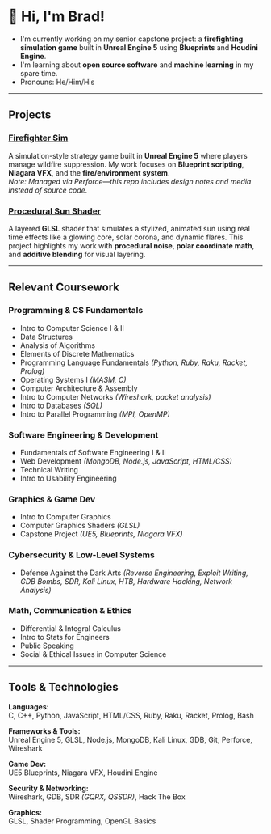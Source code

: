 # 👋 Hi, I'm Brad!

- I'm currently working on my senior capstone project: a **firefighting simulation game** built in **Unreal Engine 5** using **Blueprints** and **Houdini Engine**.
- I'm learning about **open source software** and **machine learning** in my spare time.
- Pronouns: He/Him/His

---

## Projects

### [Firefighter Sim](https://github.com/bradleyJT-CS/sim-firefighter)  
A simulation-style strategy game built in **Unreal Engine 5** where players manage wildfire suppression. My work focuses on **Blueprint scripting**, **Niagara VFX**, and the **fire/environment system**.  
*Note: Managed via Perforce—this repo includes design notes and media instead of source code.*

### [Procedural Sun Shader](https://github.com/bradleyJT-CS/sun-shader)  
A layered **GLSL** shader that simulates a stylized, animated sun using real time effects like a glowing core, solar corona, and dynamic flares. This project highlights my work with **procedural noise**, **polar coordinate math**, and **additive blending** for visual layering.  

---

## Relevant Coursework

### Programming & CS Fundamentals
- Intro to Computer Science I & II  
- Data Structures  
- Analysis of Algorithms  
- Elements of Discrete Mathematics  
- Programming Language Fundamentals *(Python, Ruby, Raku, Racket, Prolog)*  
- Operating Systems I *(MASM, C)*  
- Computer Architecture & Assembly  
- Intro to Computer Networks *(Wireshark, packet analysis)*  
- Intro to Databases *(SQL)*  
- Intro to Parallel Programming *(MPI, OpenMP)*  

### Software Engineering & Development
- Fundamentals of Software Engineering I & II  
- Web Development *(MongoDB, Node.js, JavaScript, HTML/CSS)*  
- Technical Writing  
- Intro to Usability Engineering  

### Graphics & Game Dev
- Intro to Computer Graphics  
- Computer Graphics Shaders *(GLSL)*  
- Capstone Project *(UE5, Blueprints, Niagara VFX)*  

### Cybersecurity & Low-Level Systems
- Defense Against the Dark Arts *(Reverse Engineering, Exploit Writing, GDB Bombs, SDR, Kali Linux, HTB, Hardware Hacking, Network Analysis)*  

### Math, Communication & Ethics
- Differential & Integral Calculus  
- Intro to Stats for Engineers  
- Public Speaking  
- Social & Ethical Issues in Computer Science  

---

## Tools & Technologies

**Languages:**  
C, C++, Python, JavaScript, HTML/CSS, Ruby, Raku, Racket, Prolog, Bash  

**Frameworks & Tools:**  
Unreal Engine 5, GLSL, Node.js, MongoDB, Kali Linux, GDB, Git, Perforce, Wireshark  

**Game Dev:**  
UE5 Blueprints, Niagara VFX, Houdini Engine  

**Security & Networking:**  
Wireshark, GDB, SDR *(GQRX, QSSDR)*, Hack The Box  

**Graphics:**  
GLSL, Shader Programming, OpenGL Basics  
